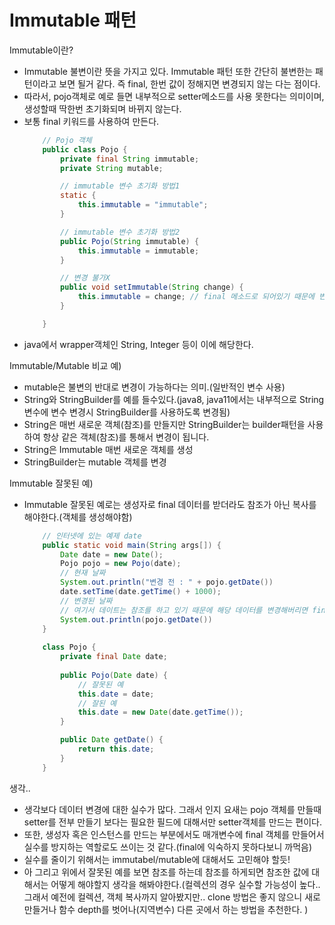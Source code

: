# Immutable 패턴

Immutable이란?
- Immutable 불변이란 뜻을 가지고 있다. Immutable 패턴 또한 간단히 불변한는 패턴이라고 보면 될거 같다.
즉 final, 한번 값이 정해지면 변경되지 않는 다는 점이다.
- 따라서, pojo객체로 예로 들면 내부적으로 setter메소드를 사용 못한다는 의미이며, 생성할때 딱한번 초기화되며 바뀌지 않는다.
- 보통 final 키워드를 사용하여 만든다.
    ```java
        // Pojo 객체
        public class Pojo {
            private final String immutable;
            private String mutable;

            // immutable 변수 초기화 방법1
            static {
                this.immutable = "immutable";
            }

            // immutable 변수 초기화 방법2
            public Pojo(String immutable) {
                this.immutable = immutable;
            }

            // 변경 불가X
            public void setImmutable(String change) {
                this.immutable = change; // final 메소드로 되어있기 때문에 변경이 불가능하다.
            }

        }
    ```
- java에서 wrapper객체인 String, Integer 등이 이에 해당한다.


Immutable/Mutable 비교 예)
- mutable은 불변의 반대로 변경이 가능하다는 의미.(일반적인 변수 사용)
- String와 StringBuilder를 예를 들수있다.(java8, java11에서는 내부적으로 String 변수에 변수 변경시 StringBuilder를 사용하도록 변경됨)
- String은 매번 새로운 객체(참조)를 만들지만 StringBuilder는 builder패턴을 사용하여 항상 같은 객체(참조)를 통해서 변경이 됩니다.
- String은 Immutable 매번 새로운 객체를 생성
- StringBuilder는 mutable 객체를 변경

Immutable 잘못된 예)
- Immutable 잘못된 예로는 생성자로 final 데이터를 받더라도 참조가 아닌 복사를 해야한다.(객체를 생성해야함)
    ```java
        // 인터넷에 있는 예제 date
        public static void main(String args[]) {
            Date date = new Date(); 
            Pojo pojo = new Pojo(date);
            // 현재 날짜
            System.out.println("변경 전 : " + pojo.getDate()) 
            date.setTime(date.getTime() + 1000);
            // 변경된 날짜
            // 여기서 데이트는 참조를 하고 있기 때문에 해당 데이터를 변경해버리면 final 객체로 선언을 했더라도 변경되어 버린다.
            System.out.println(pojo.getDate()) 
        }
        
        class Pojo {
            private final Date date;
            
            public Pojo(Date date) {
                // 잘못된 예
                this.date = date;
                // 잘된 예
                this.date = new Date(date.getTime());
            }

            public Date getDate() {
                return this.date;
            }
        }
    ```

생각..
- 생각보다 데이터 변경에 대한 실수가 많다. 그래서 인지 요새는 pojo 객체를 만들때 setter를 전부 만들기 보다는 필요한 필드에 대해서만 setter객체를 만드는 편이다.
- 또한, 생성자 혹은 인스턴스를 만드는 부분에서도 매개변수에 final 객체를 만들어서 실수를 방지하는 역할로도 쓰이는 것 같다.(final에 익숙하지 못하다보니 까먹음)
- 실수를 줄이기 위해서는 immutabel/mutable에 대해서도 고민해야 할듯!
- 아 그리고 위에서 잘못된 예를 보면 참조를 하는데 참조를 하게되면 참조한 값에 대해서는 어떻게 해야할지 생각을 해봐야한다.(컬렉션의 경우 실수할 가능성이 높다.. 그래서 예전에 컬렉션, 객체 복사까지 알아봤지만.. clone 방법은 좋지 않으니 새로 만들거나 함수 depth를 벗어나(지역변수) 다른 곳에서 하는 방법을 추천한다. )